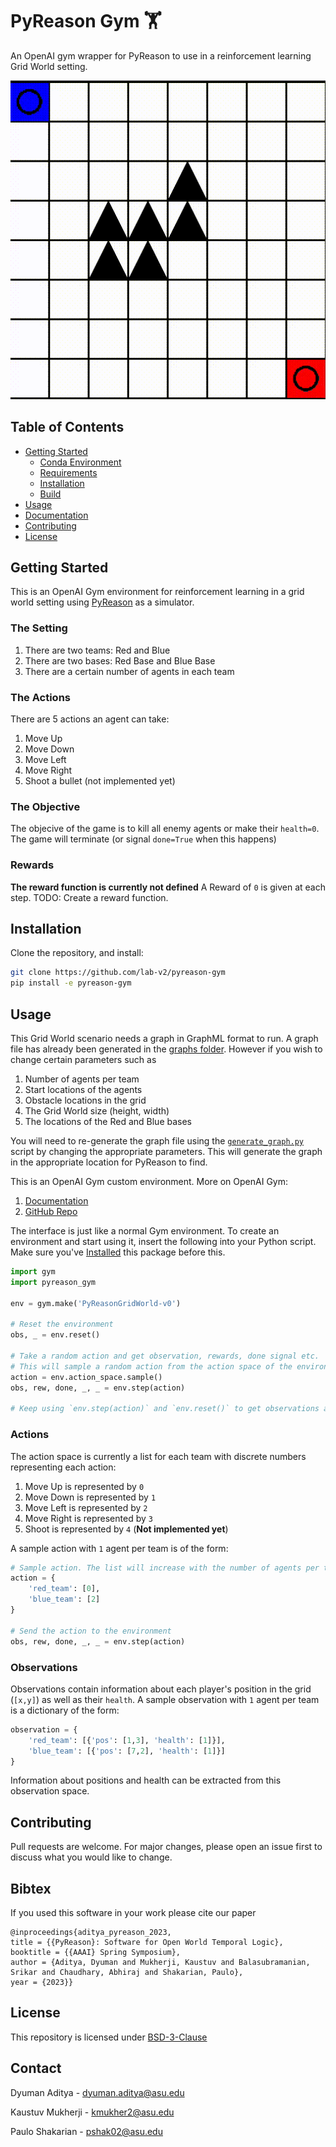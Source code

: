 # PyReason Gym 🏋
An OpenAI gym wrapper for PyReason to use in a reinforcement learning Grid World setting.

<!-- Insert Image -->
![Grid World Demo](media/pyreason-gym-demo.gif)


## Table of Contents
  
* [Getting Started](#getting-started)
    * [Conda Environment](#conda-environment)
    * [Requirements](#requirements)
    * [Installation](#installation)
    * [Build](#build)
* [Usage](#usage)
* [Documentation](#documentation)
* [Contributing](#contributing)
* [License](#License)

## Getting Started
This is an OpenAI Gym environment for reinforcement learning in a grid world setting using [PyReason](https://github.com/lab-v2/pyreason) as a simulator.

### The Setting
1. There are two teams: Red and Blue
2. There are two bases: Red Base and Blue Base
3. There are a certain number of agents in each team

### The Actions
There are 5 actions an agent can take:

1. Move Up
2. Move Down
3. Move Left
4. Move Right
5. Shoot a bullet (not implemented yet)

### The Objective
The objecive of the game is to kill all enemy agents or make their `health=0`. The game will terminate (or signal `done=True` when this happens)

### Rewards
**The reward function is currently not defined** A Reward of `0` is given at each step. TODO: Create a reward function.

## Installation
Clone the repository, and install:
```bash
git clone https://github.com/lab-v2/pyreason-gym
pip install -e pyreason-gym
```

## Usage
This Grid World scenario needs a graph in GraphML format to run. A graph file has already been generated in the [graphs folder](./pyreason_gym/pyreason_grid_world/graph/). However if you wish to change certain parameters such as

1. Number of agents per team
2. Start locations of the agents
3. Obstacle locations in the grid
4. The Grid World size (height, width)
5. The locations of the Red and Blue bases

You will need to re-generate the graph file using the [`generate_graph.py`](./generate_graph.py) script by changing the appropriate parameters. This will generate the graph in the appropriate location for PyReason to find.

This is an OpenAI Gym custom environment. More on OpenAI Gym:

1. [Documentation](https://www.gymlibrary.dev/)
2. [GitHub Repo](https://github.com/openai/gym)

The interface is just like a normal Gym environment. To create an environment and start using it, insert the following into your Python script. Make sure you've [Installed](#installation) this package before this.

```python
import gym
import pyreason_gym

env = gym.make('PyReasonGridWorld-v0')

# Reset the environment
obs, _ = env.reset()

# Take a random action and get observation, rewards, done signal etc.
# This will sample a random action from the action space of the environment 
action = env.action_space.sample()
obs, rew, done, _, _ = env.step(action)

# Keep using `env.step(action)` and `env.reset()` to get observations and run the grid world game.
```

### Actions
The action space is currently a list for each team with discrete numbers representing each action:

1. Move Up is represented by `0`
2. Move Down is represented by `1`
3. Move Left is represented by `2`
4. Move Right is represented by `3`
5. Shoot is represented by `4` (**Not implemented yet**)

A sample action with `1` agent per team is of the form:
```python
# Sample action. The list will increase with the number of agents per team
action = {
    'red_team': [0],
    'blue_team': [2]
}

# Send the action to the environment
obs, rew, done, _, _ = env.step(action)
```

### Observations
Observations contain information about each player's position in the grid (`[x,y]`) as well as their `health`. A sample observation with `1` agent per team is a dictionary of the form:

```python
observation = {
    'red_team': [{'pos': [1,3], 'health': [1]}],
    'blue_team': [{'pos': [7,2], 'health': [1]}]
}
```
Information about positions and health can be extracted from this observation space.


## Contributing
Pull requests are welcome. For major changes, please open an issue first to discuss what you would like to change.

## Bibtex
If you used this software in your work please cite our paper
```
@inproceedings{aditya_pyreason_2023,
title = {{PyReason}: Software for Open World Temporal Logic},
booktitle = {{AAAI} Spring Symposium},
author = {Aditya, Dyuman and Mukherji, Kaustuv and Balasubramanian, Srikar and Chaudhary, Abhiraj and Shakarian, Paulo},
year = {2023}}
```

## License
This repository is licensed under [BSD-3-Clause](./LICENSE)

## Contact
Dyuman Aditya - dyuman.aditya@asu.edu

Kaustuv Mukherji - kmukher2@asu.edu

Paulo Shakarian - pshak02@asu.edu
